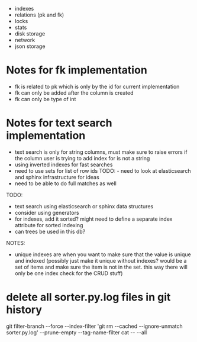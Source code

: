 - indexes
- relations (pk and fk)
- locks
- stats
- disk storage
- network
- json storage

# Notes for fk implementation
- fk is related to pk which is only by the id for current implementation
- fk can only be added after the column is created
- fk can only be type of int

# Notes for text search implementation
- text search is only for string columns, must make sure to raise errors if the column user is trying to add index for is not a string
- using inverted indexes for fast searches
- need to use sets for list of row ids
TODO: - need to look at elasticsearch and sphinx infrastructure for ideas
- need to be able to do full matches as well

TODO:
- text search using elasticsearch or sphinx data structures
- consider using generators
- for indexes, add it sorted? might need to define a separate index attribute for sorted indexing
- can trees be used in this db?

NOTES:
- unique indexes are when you want to make sure that the value is unique and indexed (possibly just make it unique without indexes? would be a set of items and make sure the item is not in the set. this way there will only be one index check for the CRUD stuff)


# delete all sorter.py.log files in git history
git filter-branch --force --index-filter 'git rm --cached --ignore-unmatch sorter.py.log' --prune-empty --tag-name-filter cat -- --all
